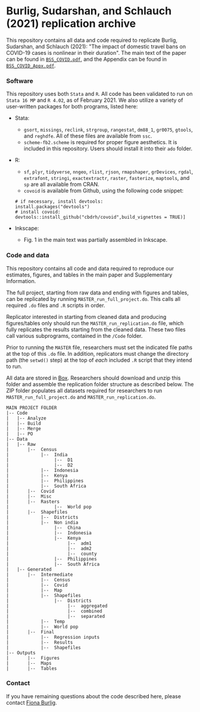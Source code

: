 # Burlig, Sudarshan, and Schlauch (2021) replication archive
This repository contains all data and code required to replicate Burlig, Sudarshan, and Schlauch (2021): "The impact of domestic travel bans on COVID-19 cases is nonlinear in their duration". The main text of the paper can be found in [`BSS_COVID.pdf`](https://github.com/fburlig/BSS_COVID_migration/blob/master/Paper/BSS_COVID.pdf), and the Appendix can be found in [`BSS_COVID_Appx.pdf`](https://github.com/fburlig/BSS_COVID_migration/blob/master/Paper/BSS_COVID_Appx.pdf).

### Software
This repository uses both `Stata` and `R`. All code has been validated to run on `Stata 16 MP` and `R 4.02`, as of February 2021. We also utilize a variety of user-written packages for both programs, listed here:
* Stata:
  * `gsort`, `missings`, `reclink`, `strgroup`, `rangestat`, `dm88_1`, `gr0075`, `gtools`, and `reghdfe`. All of these files are available from `ssc`.
  * `scheme-fb2.scheme` is required for proper figure aesthetics. It is included in this repository. Users should install it into their `ado` folder.
  
* R: 
  * `sf`, `plyr`, `tidyverse`, `nngeo`, `rlist`, `rjson`, `rmapshaper`, `grDevices`, `rgdal`, `extrafont`, `stringi`, `exactextractr`, `raster`, `fasterize`, `maptools`, and `sp` are all available from CRAN. 
  * `covoid` is available from Github, using the following code snippet:
  ```
  # if necessary, install devtools:
  install.packages("devtools")
  # install covoid:
  devtools::install_github("cbdrh/covoid",build_vignettes = TRUE)]
  ```
* Inkscape:
  * Fig. 1 in the main text was partially assembled in Inkscape.

### Code and data
This repository contains all code and data required to reproduce our estimates, figures, and tables in the main paper and Supplementary Information.

The full project, starting from raw data and ending with figures and tables, can be replicated by running `MASTER_run_full_project.do`. This calls all required `.do` files and `.R` scripts in order. 

Replicator interested in starting from cleaned data and producing figures/tables only should run the `MASTER_run_replication.do` file, which fully replicates the results starting from the cleaned data. These two files call various subprograms, contained in the `/Code` folder. 

Prior to running the `MASTER` file, researchers must set the indicated file paths at the top of this `.do` file. In addition, replicators must change the directory path (the `setwd()` step) at the top of _each_ included `.R` script that they intend to run. 

All data are stored in [Box](https://uchicago.box.com/s/f0ge88m9iab9u03lihimcmx6u6w9iu9c). Researchers should download and unzip this folder and assemble the replication folder structure as described below. The ZIP folder populates all datasets required for researchers to run `MASTER_run_full_project.do` and `MASTER_run_replication.do`.

```
MAIN PROJECT FOLDER
|-- Code
|   |-- Analyze
|   |-- Build
|   |-- Merge
|   |-- PO
|-- Data
|   |-- Raw
|       |--  Census
|            |--  India
|                 |--  D1
|                 |--  D2
|            |--  Indonesia
|            |--  Kenya
|            |--  Philippines
|            |--  South Africa
|       |--  Covid
|       |--  Misc
|       |--  Rasters
|                 |--  World pop
|       |--  Shapefiles
|            |--  Districts
|            |--  Non india
|                 |--  China
|                 |--  Indonesia
|                 |--  Kenya
|                      |--  adm1
|                      |--  adm2
|                      |--  county
|                 |--  Philippines
|                 |--  South Africa
|   |-- Generated
|       |--  Intermediate
|            |--  Census
|            |--  Covid
|            |--  Map
|            |--  Shapefiles
|                 |--  Districts
|                      |--  aggregated
|                      |--  combined
|                      |--  separated
|            |--  Temp
|            |--  World pop
|       |--  Final
|            |--  Regression inputs
|            |--  Results
|            |--  Shapefiles
|-- Outputs
|       |--  Figures
|       |--  Maps
|       |--  Tables
```



### Contact
If you have remaining questions about the code described here, please contact [Fiona Burlig](mailto:burlig@uchicago.edu).
